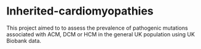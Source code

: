 # Inherited-cardiomyopathies
This project aimed to to assess the prevalence of pathogenic mutations associated with ACM, DCM or HCM in the general UK population using UK Biobank data.
